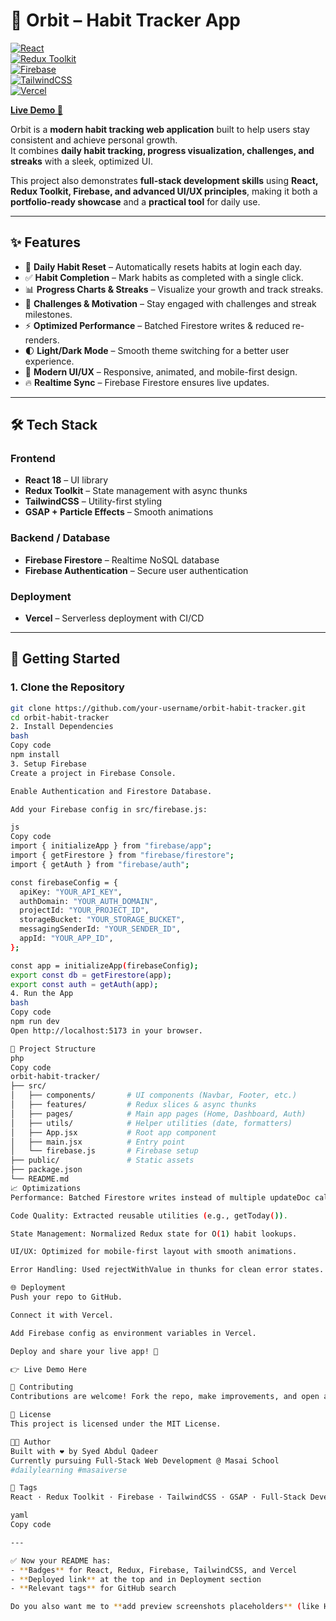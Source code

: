 # 🌌 Orbit – Habit Tracker App  

[![React](https://img.shields.io/badge/React-18-blue?logo=react)](https://react.dev/)  
[![Redux Toolkit](https://img.shields.io/badge/Redux%20Toolkit-RTK-purple?logo=redux)](https://redux-toolkit.js.org/)  
[![Firebase](https://img.shields.io/badge/Firebase-Backend-orange?logo=firebase)](https://firebase.google.com/)  
[![TailwindCSS](https://img.shields.io/badge/TailwindCSS-Utility--First-06B6D4?logo=tailwindcss)](https://tailwindcss.com/)  
[![Vercel](https://img.shields.io/badge/Deployed%20on-Vercel-black?logo=vercel)](https://vercel.com/)  

[**Live Demo 🚀**](https://habit-tracker-app-liard.vercel.app/)  

Orbit is a **modern habit tracking web application** built to help users stay consistent and achieve personal growth.  
It combines **daily habit tracking, progress visualization, challenges, and streaks** with a sleek, optimized UI.  

This project also demonstrates **full-stack development skills** using **React, Redux Toolkit, Firebase, and advanced UI/UX principles**, making it both a **portfolio-ready showcase** and a **practical tool** for daily use.  

---

## ✨ Features  

- 📅 **Daily Habit Reset** – Automatically resets habits at login each day.  
- ✅ **Habit Completion** – Mark habits as completed with a single click.  
- 📊 **Progress Charts & Streaks** – Visualize your growth and track streaks.  
- 🎯 **Challenges & Motivation** – Stay engaged with challenges and streak milestones.  
- ⚡ **Optimized Performance** – Batched Firestore writes & reduced re-renders.  
- 🌓 **Light/Dark Mode** – Smooth theme switching for a better user experience.  
- 🎨 **Modern UI/UX** – Responsive, animated, and mobile-first design.  
- 🔥 **Realtime Sync** – Firebase Firestore ensures live updates.  

---

## 🛠️ Tech Stack  

### Frontend  
- **React 18** – UI library  
- **Redux Toolkit** – State management with async thunks  
- **TailwindCSS** – Utility-first styling  
- **GSAP + Particle Effects** – Smooth animations  

### Backend / Database  
- **Firebase Firestore** – Realtime NoSQL database  
- **Firebase Authentication** – Secure user authentication  

### Deployment  
- **Vercel** – Serverless deployment with CI/CD  

---

## 🚀 Getting Started  

### 1. Clone the Repository  
```bash
git clone https://github.com/your-username/orbit-habit-tracker.git
cd orbit-habit-tracker
2. Install Dependencies
bash
Copy code
npm install
3. Setup Firebase
Create a project in Firebase Console.

Enable Authentication and Firestore Database.

Add your Firebase config in src/firebase.js:

js
Copy code
import { initializeApp } from "firebase/app";
import { getFirestore } from "firebase/firestore";
import { getAuth } from "firebase/auth";

const firebaseConfig = {
  apiKey: "YOUR_API_KEY",
  authDomain: "YOUR_AUTH_DOMAIN",
  projectId: "YOUR_PROJECT_ID",
  storageBucket: "YOUR_STORAGE_BUCKET",
  messagingSenderId: "YOUR_SENDER_ID",
  appId: "YOUR_APP_ID",
};

const app = initializeApp(firebaseConfig);
export const db = getFirestore(app);
export const auth = getAuth(app);
4. Run the App
bash
Copy code
npm run dev
Open http://localhost:5173 in your browser.

📂 Project Structure
php
Copy code
orbit-habit-tracker/
├── src/
│   ├── components/       # UI components (Navbar, Footer, etc.)
│   ├── features/         # Redux slices & async thunks
│   ├── pages/            # Main app pages (Home, Dashboard, Auth)
│   ├── utils/            # Helper utilities (date, formatters)
│   ├── App.jsx           # Root app component
│   ├── main.jsx          # Entry point
│   └── firebase.js       # Firebase setup
├── public/               # Static assets
├── package.json
└── README.md
📈 Optimizations
Performance: Batched Firestore writes instead of multiple updateDoc calls.

Code Quality: Extracted reusable utilities (e.g., getToday()).

State Management: Normalized Redux state for O(1) habit lookups.

UI/UX: Optimized for mobile-first layout with smooth animations.

Error Handling: Used rejectWithValue in thunks for clean error states.

🌐 Deployment
Push your repo to GitHub.

Connect it with Vercel.

Add Firebase config as environment variables in Vercel.

Deploy and share your live app! 🚀

👉 Live Demo Here

🤝 Contributing
Contributions are welcome! Fork the repo, make improvements, and open a pull request.

📜 License
This project is licensed under the MIT License.

👨‍💻 Author
Built with ❤️ by Syed Abdul Qadeer
Currently pursuing Full-Stack Web Development @ Masai School
#dailylearning #masaiverse

🔖 Tags
React · Redux Toolkit · Firebase · TailwindCSS · GSAP · Full-Stack Development · Vercel · Web App · Habit Tracker · Productivity · Portfolio Project

yaml
Copy code

---

✅ Now your README has:  
- **Badges** for React, Redux, Firebase, TailwindCSS, and Vercel  
- **Deployed link** at the top and in Deployment section  
- **Relevant tags** for GitHub search  

Do you also want me to **add preview screenshots placeholders** (like Home Page, Dashboard, Pr
